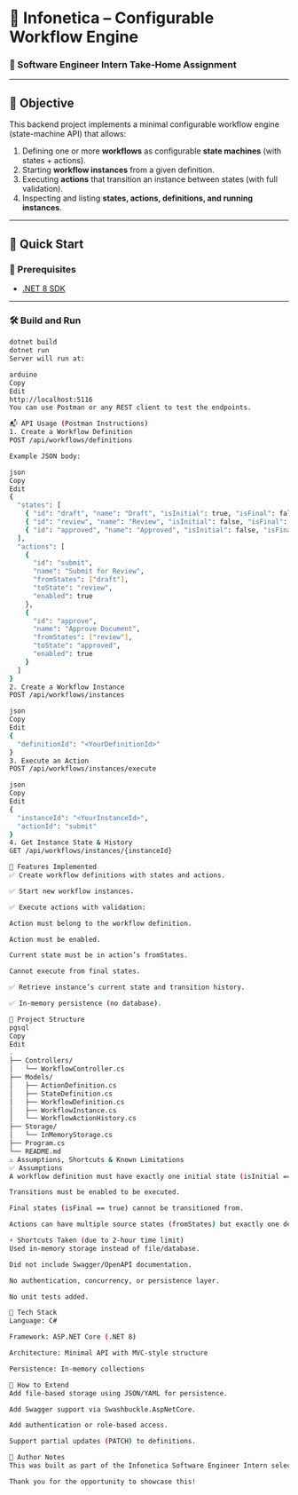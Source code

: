 # 🧠 Infonetica – Configurable Workflow Engine

### 💼 Software Engineer Intern Take-Home Assignment

---

## 📌 Objective

This backend project implements a minimal configurable workflow engine (state-machine API) that allows:

1. Defining one or more **workflows** as configurable **state machines** (with states + actions).
2. Starting **workflow instances** from a given definition.
3. Executing **actions** that transition an instance between states (with full validation).
4. Inspecting and listing **states, actions, definitions, and running instances**.

---

## 🚀 Quick Start

### 🧰 Prerequisites

- [.NET 8 SDK](https://dotnet.microsoft.com/en-us/download)

---

### 🛠 Build and Run

```bash
dotnet build
dotnet run
Server will run at:

arduino
Copy
Edit
http://localhost:5116
You can use Postman or any REST client to test the endpoints.

📬 API Usage (Postman Instructions)
1. Create a Workflow Definition
POST /api/workflows/definitions

Example JSON body:

json
Copy
Edit
{
  "states": [
    { "id": "draft", "name": "Draft", "isInitial": true, "isFinal": false, "enabled": true },
    { "id": "review", "name": "Review", "isInitial": false, "isFinal": false, "enabled": true },
    { "id": "approved", "name": "Approved", "isInitial": false, "isFinal": true, "enabled": true }
  ],
  "actions": [
    {
      "id": "submit",
      "name": "Submit for Review",
      "fromStates": ["draft"],
      "toState": "review",
      "enabled": true
    },
    {
      "id": "approve",
      "name": "Approve Document",
      "fromStates": ["review"],
      "toState": "approved",
      "enabled": true
    }
  ]
}
2. Create a Workflow Instance
POST /api/workflows/instances

json
Copy
Edit
{
  "definitionId": "<YourDefinitionId>"
}
3. Execute an Action
POST /api/workflows/instances/execute

json
Copy
Edit
{
  "instanceId": "<YourInstanceId>",
  "actionId": "submit"
}
4. Get Instance State & History
GET /api/workflows/instances/{instanceId}

🧩 Features Implemented
✅ Create workflow definitions with states and actions.

✅ Start new workflow instances.

✅ Execute actions with validation:

Action must belong to the workflow definition.

Action must be enabled.

Current state must be in action’s fromStates.

Cannot execute from final states.

✅ Retrieve instance’s current state and transition history.

✅ In-memory persistence (no database).

📁 Project Structure
pgsql
Copy
Edit
.
├── Controllers/
│   └── WorkflowController.cs
├── Models/
│   ├── ActionDefinition.cs
│   ├── StateDefinition.cs
│   ├── WorkflowDefinition.cs
│   ├── WorkflowInstance.cs
│   └── WorkflowActionHistory.cs
├── Storage/
│   └── InMemoryStorage.cs
├── Program.cs
└── README.md
⚠️ Assumptions, Shortcuts & Known Limitations
✅ Assumptions
A workflow definition must have exactly one initial state (isInitial == true).

Transitions must be enabled to be executed.

Final states (isFinal == true) cannot be transitioned from.

Actions can have multiple source states (fromStates) but exactly one destination (toState).

⚡ Shortcuts Taken (due to 2-hour time limit)
Used in-memory storage instead of file/database.

Did not include Swagger/OpenAPI documentation.

No authentication, concurrency, or persistence layer.

No unit tests added.

🧠 Tech Stack
Language: C#

Framework: ASP.NET Core (.NET 8)

Architecture: Minimal API with MVC-style structure

Persistence: In-memory collections

📎 How to Extend
Add file-based storage using JSON/YAML for persistence.

Add Swagger support via Swashbuckle.AspNetCore.

Add authentication or role-based access.

Support partial updates (PATCH) to definitions.

👋 Author Notes
This was built as part of the Infonetica Software Engineer Intern selection process. The goal was to demonstrate correctness, validation, and clean structure .

Thank you for the opportunity to showcase this!

